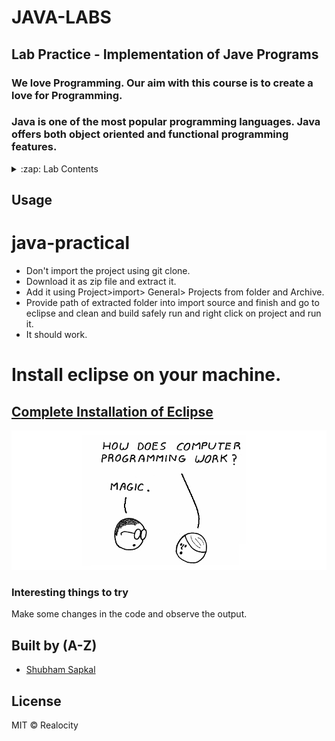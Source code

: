 # JAVA-LABS

## Lab Practice - Implementation of Jave Programs

### We love Programming. Our aim with this course is to create a love for Programming.

### Java is one of the most popular programming languages. Java offers both object oriented and functional programming features.


<details>
  <summary>:zap: Lab Contents</summary>
  <br/>

- 1. [Write a class MCAAdmission having methods getAdmission() and totalAdmissions(). Create multiple objects of MCAAdmissions class. On  invoking getAdmission() on the object the total no of students admitted to MCA should increase by one. Use totalAdmissions() to check how  many admissions are full.](#)

- 2. [Create a package “InterfaceAbstractpkg”. In this package write an interface Area having methods compute() and print(). It also has a constant for Pi. This interface is used to compute area of given shape. Write Rectangle class and Circle class which implement this interface and override its methods. Write another class having objects of Rectangle class and Circle class and invoke their respective methods.package, Interface and abstract class.](#)

- 3. [Write an interface Employee having methods viz, enroll(),terminate(),calculatePay(). Write classes ProductionDepartment, EngineeringDepartment to implement Employee interface and override its methods. enroll() method should take details from the employee and add him / her to the respective department and print a confirmatory message. terminate() should remove an employee from the department with a print statement. calculatePay() should print the total salary of the employee depending on his/her department and pay scale of that department. Create objects of these classes and invoke overridden methods on those objects.](#)

- 4. [You are running a shared cab service. Write a class, BookARide. In this class write the method, bookSeat(int totalNoOfBooking).
In bookSeat() if totalNoOfBooking exceeds 4 throw RideOverBooked exception. Write your own user defined exception class, RideOverBooked.
](#)

- 5. [Write an Item class having attributes, itemId, itemDescription,quantity and price. Store details of 10 items in relevant database table using JDBC.  
Also, find out the price of the item whose itemId is passed to the query.
Make use of prepared statements to achieve this.
](#)

- 6. [Write a Java Program to create following threads : [10]
(a) Thread A - Print 1 to 10 Numbers
(b) Thread B - Print 10 to 1 Numbers
](https://github.com/Realocity/DSA_Practicals/blob/main/javascript/queue/queue_circular.js)

- 7. [Define an Account class with variables acc_no, acc_type, name and balance. Write
a program to accept data of 10 account holders. Save these objects using collection framework class of your choice. Print names of customers having balance greater than 10,000.
](#)

- 8. [Write a AWT/SWING program to display mouse position (co-ordinates) on status line.](#)

- 9. [Design a HTML form with two controls, viz, a text box and a button. The test box should take the name of the user. On clicking the button titled, “Greeting”, a welcome message saying, “ Hello ((name of the user)) ! Greeting of the day” should be displayed to the user. Write the necessary AWT/Swing program to handle this.](#)

- 10. [Write a Java Program to create following threads: 
(a) Thread A - Print first 10 even numbers
(b) Thread B - Print first 10 odd numbers
](#)

- 11. [Take a year from the user. Check if this is a leap year. If not throw a user defined exception, "NotLeapYearException". Write necessary classes for the same](#)

- 12. [Write a Java program which will store details of 5 students (Name, RollNumber,Course,DOB,emailed)  in relevant table structure using JDBC](#)

- 13. [Write a calculator application using AWT/Swing and demonstrate event handling. The form should be having two text boxes to take two numbers. Four buttons, one  each for +,-,* and /
And one label to display result. On click of an operation button, respective operation should be carried out and result should be displayed as label text.
](#)

</details>

## Usage

# java-practical

- Don't import the project using git clone. 
- Download it as zip file and extract it. 
- Add it using Project>import> General> Projects from folder and Archive. 
- Provide path of extracted folder into import source and finish and go to eclipse and clean and build safely run and right click on project and run it. 
- It should work.

# Install eclipse on your machine.

## [Complete Installation of Eclipse](https://telegra.ph/Complete-Installation-of-Eclipse-02-11)

![Intro User Image](https://github.com/Realocity/JAVA_Practical/blob/main/assets/intro.png)

### Interesting things to try

Make some changes in the code and observe the output.

## Built by (A-Z)

- [Shubham Sapkal](https://github.com/Realocity)

## License

MIT © Realocity
